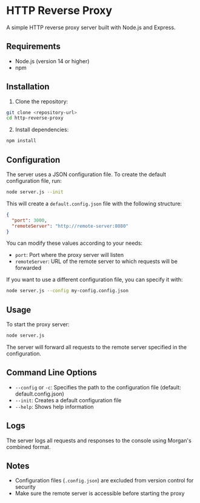 # HTTP Reverse Proxy

A simple HTTP reverse proxy server built with Node.js and Express.

## Requirements

- Node.js (version 14 or higher)
- npm

## Installation

1. Clone the repository:
```bash
git clone <repository-url>
cd http-reverse-proxy
```

2. Install dependencies:
```bash
npm install
```

## Configuration

The server uses a JSON configuration file. To create the default configuration file, run:

```bash
node server.js --init
```

This will create a `default.config.json` file with the following structure:

```json
{
  "port": 3000,
  "remoteServer": "http://remote-server:8080"
}
```

You can modify these values according to your needs:
- `port`: Port where the proxy server will listen
- `remoteServer`: URL of the remote server to which requests will be forwarded

If you want to use a different configuration file, you can specify it with:

```bash
node server.js --config my-config.config.json
```

## Usage

To start the proxy server:

```bash
node server.js
```

The server will forward all requests to the remote server specified in the configuration.

## Command Line Options

- `--config` or `-c`: Specifies the path to the configuration file (default: default.config.json)
- `--init`: Creates a default configuration file
- `--help`: Shows help information

## Logs

The server logs all requests and responses to the console using Morgan's combined format.

## Notes

- Configuration files (`.config.json`) are excluded from version control for security
- Make sure the remote server is accessible before starting the proxy 